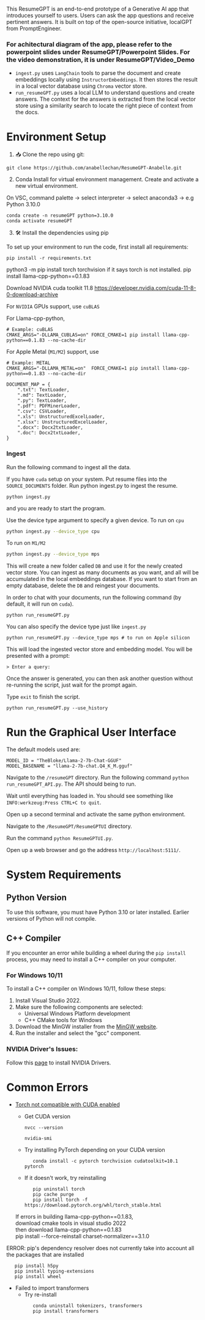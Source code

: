 This ResumeGPT is an end-to-end prototype of a Generative AI app that introduces yourself to users. Users can ask the app questions and receive pertinent answers. It is built on top of the open-source initiative, localGPT from PromptEngineer.

### For achitectural diagram of the app, please refer to the powerpoint slides under ResumeGPT/Powerpoint Slides. For the video demonstration, it is under ResumeGPT/Video_Demo
  
- `ingest.py` uses `LangChain` tools to parse the document and create embeddings locally using `InstructorEmbeddings`. It then stores the result in a local vector database using `Chroma` vector store.
- `run_resumeGPT.py` uses a local LLM to understand questions and create answers. The context for the answers is extracted from the local vector store using a similarity search to locate the right piece of context from the docs.

# Environment Setup

1. 📥 Clone the repo using git:

```shell
git clone https://github.com/anabellechan/ResumeGPT-Anabelle.git
```

2. Conda Install for virtual environment management. Create and activate a new virtual environment.

On VSC, command palette -> select interpreter -> select anaconda3 -> e.g Python 3.10.0
```shell
conda create -n resumeGPT python=3.10.0
conda activate resumeGPT
```

3. 🛠️ Install the dependencies using pip

To set up your environment to run the code, first install all requirements:

```shell
pip install -r requirements.txt
```
python3 -m pip install torch torchvision if it says torch is not installed.
pip install llama-cpp-python==0.1.83

Download NVIDIA cuda toolkit 11.8 https://developer.nvidia.com/cuda-11-8-0-download-archive

For `NVIDIA` GPUs support, use `cuBLAS`

For Llama-cpp-python,
```shell
# Example: cuBLAS
CMAKE_ARGS="-DLLAMA_CUBLAS=on" FORCE_CMAKE=1 pip install llama-cpp-python==0.1.83 --no-cache-dir
```

For Apple Metal (`M1/M2`) support, use

```shell
# Example: METAL
CMAKE_ARGS="-DLLAMA_METAL=on"  FORCE_CMAKE=1 pip install llama-cpp-python==0.1.83 --no-cache-dir
```

```shell
DOCUMENT_MAP = {
    ".txt": TextLoader,
    ".md": TextLoader,
    ".py": TextLoader,
    ".pdf": PDFMinerLoader,
    ".csv": CSVLoader,
    ".xls": UnstructuredExcelLoader,
    ".xlsx": UnstructuredExcelLoader,
    ".docx": Docx2txtLoader,
    ".doc": Docx2txtLoader,
}
```

### Ingest

Run the following command to ingest all the data.

If you have `cuda` setup on your system.
Put resume files into the `SOURCE_DOCUMENTS` folder. Run python ingest.py to ingest the resume.
```shell
python ingest.py 
```
and you are ready to start the program.

Use the device type argument to specify a given device.
To run on `cpu`
```sh
python ingest.py --device_type cpu
```
To run on `M1/M2`

```sh
python ingest.py --device_type mps
```

This will create a new folder called `DB` and use it for the newly created vector store. You can ingest as many documents as you want, and all will be accumulated in the local embeddings database.
If you want to start from an empty database, delete the `DB` and reingest your documents.


In order to chat with your documents, run the following command (by default, it will run on `cuda`).

```shell
python run_resumeGPT.py
```
You can also specify the device type just like `ingest.py`

```shell
python run_resumeGPT.py --device_type mps # to run on Apple silicon
```

This will load the ingested vector store and embedding model. You will be presented with a prompt:

```shell
> Enter a query:
```
Once the answer is generated, you can then ask another question without re-running the script, just wait for the prompt again.

Type `exit` to finish the script.

```shell
python run_resumeGPT.py --use_history
```

# Run the Graphical User Interface
The default models used are:
   ```shell
   MODEL_ID = "TheBloke/Llama-2-7b-Chat-GGUF"
   MODEL_BASENAME = "llama-2-7b-chat.Q4_K_M.gguf"
   ```
Navigate to the `/resumeGPT` directory.
Run the following command `python run_resumeGPT_API.py`. The API should being to run.

Wait until everything has loaded in. You should see something like `INFO:werkzeug:Press CTRL+C to quit`.

Open up a second terminal and activate the same python environment.

Navigate to the `/ResumeGPT/ResumeGPTUI` directory.

Run the command `python ResumeGPTUI.py`.

Open up a web browser and go the address `http://localhost:5111/`.

# System Requirements

## Python Version

To use this software, you must have Python 3.10 or later installed. Earlier versions of Python will not compile.

## C++ Compiler

If you encounter an error while building a wheel during the `pip install` process, you may need to install a C++ compiler on your computer.

### For Windows 10/11

To install a C++ compiler on Windows 10/11, follow these steps:

1. Install Visual Studio 2022.
2. Make sure the following components are selected:
   - Universal Windows Platform development
   - C++ CMake tools for Windows
3. Download the MinGW installer from the [MinGW website](https://sourceforge.net/projects/mingw/).
4. Run the installer and select the "gcc" component.

### NVIDIA Driver's Issues:

Follow this [page](https://linuxconfig.org/how-to-install-the-nvidia-drivers-on-ubuntu-22-04) to install NVIDIA Drivers.

# Common Errors

 - [Torch not compatible with CUDA enabled](https://github.com/pytorch/pytorch/issues/30664)

   -  Get CUDA version
      ```shell
      nvcc --version
      ```
      ```shell
      nvidia-smi
      ```
   - Try installing PyTorch depending on your CUDA version
      ```shell
         conda install -c pytorch torchvision cudatoolkit=10.1 pytorch
      ```
   - If it doesn't work, try reinstalling
      ```shell
         pip uninstall torch
         pip cache purge
         pip install torch -f https://download.pytorch.org/whl/torch_stable.html
      ```
    If errors in building llama-cpp-python==0.1.83,  
        download cmake tools in visual studio 2022  
        then download llama-cpp-python==0.1.83  
        pip install --force-reinstall charset-normalizer==3.1.0  

  ERROR: pip's dependency resolver does not currently take into account all the packages that are installed
  ```shell
     pip install h5py
     pip install typing-extensions
     pip install wheel
  ```
- Failed to import transformers
  - Try re-install
    ```shell
       conda uninstall tokenizers, transformers
       pip install transformers
    ```
